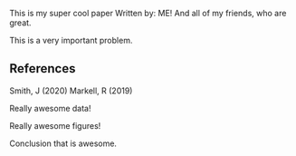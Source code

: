 This is my super cool paper
Written by: ME!
And all of my friends, who are great.

This is a very important problem.

## References

Smith, J (2020)
Markell, R (2019)

Really awesome data!

Really awesome figures!

Conclusion that is awesome.
